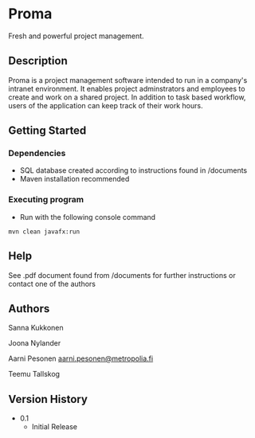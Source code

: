 # Proma

Fresh and powerful project management.

## Description

Proma is a project management software intended to run in a company's
intranet environment. It enables project adminstrators
and employees to create and work on a shared project.
In addition to task based workflow, users of the 
application can keep track of their work hours.  

## Getting Started

### Dependencies

* SQL database created according to instructions found in /documents
* Maven installation recommended

### Executing program

* Run with the following console command
```
mvn clean javafx:run
```

## Help

See .pdf document found from /documents for further instructions
or contact one of the authors

## Authors

Sanna Kukkonen

Joona Nylander

Aarni Pesonen
aarni.pesonen@metropolia.fi

Teemu Tallskog

## Version History

* 0.1
    * Initial Release
    